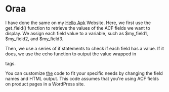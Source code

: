 # Oraa
I have done the same on my <a href= "https://helloapk.net/">Hello Apk</a> Website. 
Here, we first use the get_field() function to retrieve the values of the ACF fields we want to display. We assign each field value to a variable, such as $my_field1, $my_field2, and $my_field3.

Then, we use a series of if statements to check if each field has a value. If it does, we use the echo function to output the value wrapped in <p> tags.

You can customize  <a href= "https://scarletiospro.com">the</a> code to fit your specific needs by changing the field names and HTML output. This code assumes that you're using ACF fields on product pages in a WordPress site.

